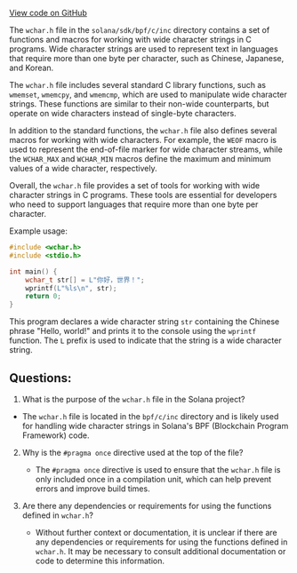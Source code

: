 [View code on GitHub](https://github.com/solana-labs/solana/blob/master/sdk/bpf/c/inc/wchar.h)

The `wchar.h` file in the `solana/sdk/bpf/c/inc` directory contains a set of functions and macros for working with wide character strings in C programs. Wide character strings are used to represent text in languages that require more than one byte per character, such as Chinese, Japanese, and Korean.

The `wchar.h` file includes several standard C library functions, such as `wmemset`, `wmemcpy`, and `wmemcmp`, which are used to manipulate wide character strings. These functions are similar to their non-wide counterparts, but operate on wide characters instead of single-byte characters.

In addition to the standard functions, the `wchar.h` file also defines several macros for working with wide characters. For example, the `WEOF` macro is used to represent the end-of-file marker for wide character streams, while the `WCHAR_MAX` and `WCHAR_MIN` macros define the maximum and minimum values of a wide character, respectively.

Overall, the `wchar.h` file provides a set of tools for working with wide character strings in C programs. These tools are essential for developers who need to support languages that require more than one byte per character. 

Example usage:

```c
#include <wchar.h>
#include <stdio.h>

int main() {
    wchar_t str[] = L"你好，世界！";
    wprintf(L"%ls\n", str);
    return 0;
}
```

This program declares a wide character string `str` containing the Chinese phrase "Hello, world!" and prints it to the console using the `wprintf` function. The `L` prefix is used to indicate that the string is a wide character string.
## Questions: 
 1. What is the purpose of the `wchar.h` file in the Solana project?
   - The `wchar.h` file is located in the `bpf/c/inc` directory and is likely used for handling wide character strings in Solana's BPF (Blockchain Program Framework) code.

2. Why is the `#pragma once` directive used at the top of the file?
   - The `#pragma once` directive is used to ensure that the `wchar.h` file is only included once in a compilation unit, which can help prevent errors and improve build times.

3. Are there any dependencies or requirements for using the functions defined in `wchar.h`?
   - Without further context or documentation, it is unclear if there are any dependencies or requirements for using the functions defined in `wchar.h`. It may be necessary to consult additional documentation or code to determine this information.